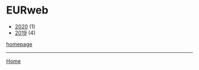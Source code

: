 # EURweb

  * [2020](./eurweb-2020.md) (1)
  * [2019](./eurweb-2019.md) (4)

[homepage](https://eurweb.com/)

----

[Home](../index.md)
